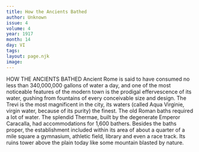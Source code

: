```yaml
---
title: How the Ancients Bathed
author: Unknown
issue: 4
volume: 4
year: 1917
month: 14
day: VI
tags:
layout: page.njk
image:
---
```

HOW THE ANCIENTS BATHED    Ancient Rome is said to have consumed no less than 340,000,000 gallons of water a day, and one of the most noticeable features of the modern town is the prodigal effervescence of its water, gushing from fountains of every conceivable size and design. The Trevi is the most magnificent in the city, its waters (called Aqua Virginie, virgin water, because of its purity) the finest. The old Roman baths required a lot of water. The splendid Thermae, built by the degenerate Emperor Caracalla, had accommodations for 1,600 bathers. Besides the baths proper, the establishment included within its area of about a quarter of a mile square a gymnasium, athletic field, library and even a race track. Its ruins tower above the plain today like some mountain blasted by nature. 



